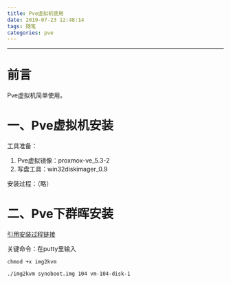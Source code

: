```yaml
---
title: Pve虚拟机使用
date: 2019-07-23 12:48:14
tags: 随笔
categories: pve
---
```


------

# 前言 

Pve虚拟机简单使用。

<!---more--->

# 一、Pve虚拟机安装

工具准备：

1. Pve虚拟镜像：proxmox-ve_5.3-2
2. 写盘工具：win32diskimager_0.9

安装过程：（略）

# 二、Pve下群晖安装

[引用安装过程链接](https://post.smzdm.com/p/a25r8mo2/)

关键命令：在putty里输入

```
chmod +x img2kvm

./img2kvm synoboot.img 104 vm-104-disk-1
```

